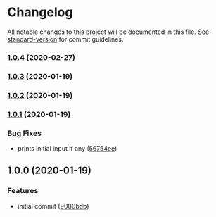 # Changelog

All notable changes to this project will be documented in this file. See [standard-version](https://github.com/conventional-changelog/standard-version) for commit guidelines.

### [1.0.4](https://github.com/msg-labs/cli-prompt-list/compare/v1.0.3...v1.0.4) (2020-02-27)

### [1.0.3](https://github.com/msg-labs/cli-prompt-list/compare/v1.0.2...v1.0.3) (2020-01-19)

### [1.0.2](https://github.com/msg-labs/cli-prompt-list/compare/v1.0.1...v1.0.2) (2020-01-19)

### [1.0.1](https://github.com/msg-labs/cli-prompt-list/compare/v1.0.0...v1.0.1) (2020-01-19)


### Bug Fixes

* prints initial input if any ([56754ee](https://github.com/msg-labs/cli-prompt-list/commit/56754ee1867563d78c95bda1ec73761dc30c334c))

## 1.0.0 (2020-01-19)


### Features

* initial commit ([9080bdb](https://github.com/msg-labs/cli-prompt-list/commit/9080bdb884f3579a07d9dfe2e92731495997e38f))
